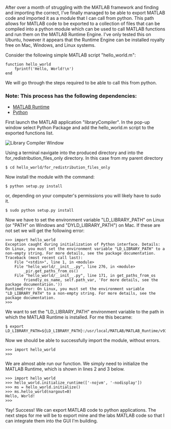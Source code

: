 After over a month of struggling with the MATLAB framework and finding and
importing the correct, I've finally managed to be able to export MATLAB code
and imported it as a module that I can call from python.  This path allows for
MATLAB code to be exported to a collection of files that can be compiled into
a python module which can be used to call MATLAB functions and run them on the
MATLAB Runtime Engine.  I've only tested this on Ubuntu, however it appears
that the Runtime Engine can be installed royalty free on Mac, Windows, and
Linux systems. 


Consider the following simple MATLAB script "hello_world.m":

    function hello_world
        fprintf('Hello, World!\n')
    end

We will go through the steps required to be able to call this from python.

 ### Note: This process has the following dependencies:
 * [MATLAB Runtime](https://www.mathworks.com/products/compiler/matlab-runtime.html "MATLAB Runtime")
 * [Python](https://www.python.org "Python")

First launch the MATLAB application "libraryCompiler".  In the pop-up window
select Python Package and add the hello_world.m script to the exported
functions list. 

![Library Compiler Window](https://github.com/jenni-niels/CREU_blog/blob/master/_posts/images/libraryCompiler.png?raw=true)

Using a terminal navigate into the produced directory and into the 
for_redistribution_files_only directory.  In this case from my parent directory

    $ cd hello_world/for_redistribution_files_only

Now install the module with the command:

    $ python setup.py install

or, depending on your computer's permissions you will likely have to sudo it.

    $ sudo python setup.py install

Now we have to set the environment variable "LD_LIBRARY_PATH" on Linux (or
"PATH" on Windows and "DYLD_LIBRARY_PATH") on Mac.  If these are not set we
will get the following error:

    >>> import hello_world
    Exception caught during initialization of Python interface. Details: On Linux, you must set the environment variable "LD_LIBRARY_PATH" to a non-empty string. For more details, see the package documentation.
    Traceback (most recent call last):
        File "<stdin>", line 1, in <module>
        File "hello_world/__init__.py", line 276, in <module>
            _pir.get_paths_from_os()
        File "hello_world/__init__.py", line 171, in get_paths_from_os
            friendly_os_name, self.path_var, 'For more details, see the package documentation.'))
    RuntimeError: On Linux, you must set the environment variable "LD_LIBRARY_PATH" to a non-empty string. For more details, see the package documentation.
    >>>

We want to set the "LD_LIBRARY_PATH" environment variable to the path in which
the MATLAB Runtime is installed.  For me this became:

    $ export LD_LIBRARY_PATH=${LD_LIBRARY_PATH}:/usr/local/MATLAB/MATLAB_Runtime/v93/runtime/glnxa64:/usr/local/MATLAB/MATLAB_Runtime/v93/bin/glnxa64:/usr/local/MATLAB/MATLAB_Runtime/v93/sys/os/glnxa64:/usr/local/MATLAB/MATLAB_Runtime/v93/sys/opengl/lib/glnxa64

Now we should be able to successfully import the module, without errors.

    >>> import hello_world
    >>> 

We are almost able run our function.  We simply need to initialize the MATLAB
Runtime, which is shown in lines 2 and 3 below.

    >>> import hello_world
    >>> hello_world.initialize_runtime(['-nojvm', '-nodisplay'])
    >>> ms = hello_world.initialize()
    >>> ms.hello_world(nargout=0) 
    Hello, World!
    >>> 

Yay! Success! We can export MATLAB code to python applications.  The next steps
for me will be to export mine and the labs MATLAB code so that I can integrate
them into the GUI I'm building.
